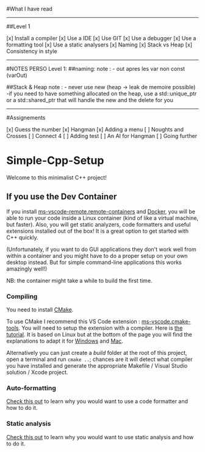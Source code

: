 #What I have read

____________________
##Level 1

[x] Install a compiler 
[x] Use a IDE 
[x] Use GIT 
[x] Use a debugger 
[x] Use a formatting tool 
[x] Use a static analysers 
[x] Naming 
[x] Stack vs Heap 
[x] Consistency in style 
_____________________
#NOTES PERSO Level 1: 
##naming:
	note : - out apres les var non const (varOut)

##Stack & Heap
	note : - never use new (heap -> leak de memoire possible)
	       -if you need to have something allocated on the heap, use a std::unique_ptr or a std::shared_ptr that will handle the new and the delete for you
____________________
#Assignements

[x] Guess the number 
[x] Hangman 
[x] Adding a menu
[ ] Noughts and Crosses
[ ] Connect 4
[ ] Adding test
[ ] An AI for Hangman
[ ] Going further

# Simple-Cpp-Setup

Welcome to this minimalist C++ project!




























## If you use the Dev Container

If you install [ms-vscode-remote.remote-containers](https://marketplace.visualstudio.com/items?itemName=ms-vscode-remote.remote-containers) and [Docker](https://www.docker.com/products/docker-desktop), you will be able to run your code inside a Linux container (kind of like a virtual machine, but faster). Also, you will get static analyzers, code formatters and useful extensions installed out of the box! It is a great option to get started with C++ quickly.

(Unfortunately, if you want to do GUI applications they don't work well from within a container and you might have to do a proper setup on your own desktop instead. But for simple command-line applications this works amazingly well!)

NB: the container might take a while to build the first time.





























### Compiling

You need to install [CMake](https://cmake.org/download/).

To use CMake I recommend this VS Code extension : [ms-vscode.cmake-tools](https://marketplace.visualstudio.com/items?itemName=ms-vscode.cmake-tools). You will need to setup the extension with a compiler. Here is [the tutorial](https://code.visualstudio.com/docs/cpp/cmake-linux). It is based on Linux but at the bottom of the page you will find the explanations to adapt it for [Windows](https://code.visualstudio.com/docs/cpp/config-msvc) and [Mac](https://code.visualstudio.com/docs/cpp/config-clang-mac).

Alternatively you can just create a *build* folder at the root of this project, open a terminal and run `cmake ..`; chances are it will detect what compiler you have installed and generate the appropriate Makefile / Visual Studio solution / Xcode project.

### Auto-formatting

[Check this out](https://julesfouchy.github.io//Learn--Clean-Code-With-Cpp/lessons/formatting-tool) to learn why you would want to use a code formatter and how to do it.

### Static analysis

[Check this out](https://julesfouchy.github.io/Learn--Clean-Code-With-Cpp/lessons/static-analysis-and-sanitizers) to learn why you would want to use static analysis and how to do it.

